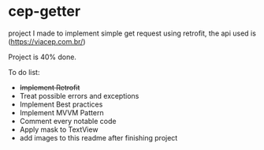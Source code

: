 # cep-getter
project I made to implement simple get request using retrofit, the api used is (https://viacep.com.br/)

Project is 40% done.


To do list:
- ~~Implement Retrofit~~
- Treat possible errors and exceptions
- Implement Best practices
- Implement MVVM Pattern
- Comment every notable code
- Apply mask to TextView
- add images to this readme after finishing project

